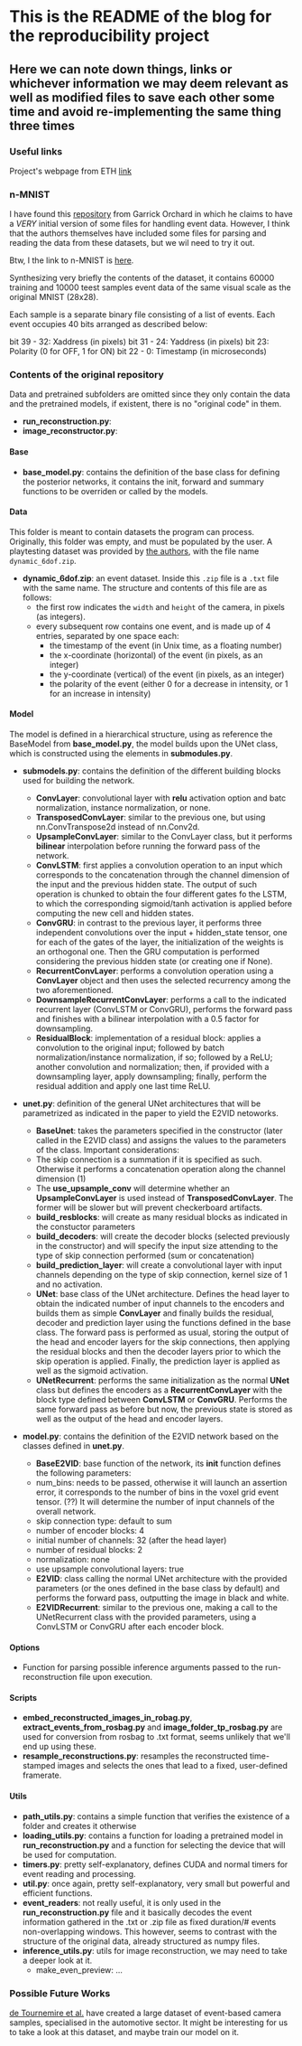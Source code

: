 # This is the README of the blog for the reproducibility project

## Here we can note down things, links or whichever information we may deem relevant as well as modified files to save each other some time and avoid re-implementing the same thing three times

### Useful links

Project's webpage from ETH [link](https://rpg.ifi.uzh.ch/E2VID.html)

### n-MNIST

I have found this [repository](https://github.com/gorchard/event-Python) from Garrick Orchard in which he claims to have a *VERY* initial version of some files for handling event data. However, I think that the authors themselves have included some files for parsing and reading the data from these datasets, but we wil need to try it out.

Btw, I the link to n-MNIST is [here](https://www.garrickorchard.com/datasets/n-mnist).

Synthesizing very briefly the contents of the dataset, it contains 60000 training and 10000 teest samples event data of the same visual scale as the original MNIST (28x28).

Each sample is a separate binary file consisting of a list of events. Each event occupies 40 bits arranged as described below:

bit 39 - 32: Xaddress (in pixels)
bit 31 - 24: Yaddress (in pixels)
bit 23: Polarity (0 for OFF, 1 for ON)
bit 22 - 0: Timestamp (in microseconds)

### Contents of the original repository 

Data and pretrained subfolders are omitted since they only contain the data and the pretrained models, if existent, there is no "original code" in them.

- **run_reconstruction.py**: 
- **image_reconstructor.py**: 

#### Base

- **base_model.py**: contains the definition of the base class for defining the posterior networks, it contains the init, forward and summary functions to be overriden or called by the models.

#### Data

This folder is meant to contain datasets the program can process. Originally, this folder was empty, and must be populated by the user.
A playtesting dataset was provided by [the authors](https://github.com/uzh-rpg/rpg_e2vid), with the file name  ```dynamic_6dof.zip```.

- **dynamic_6dof.zip**: an event dataset. Inside this ```.zip``` file is a ```.txt``` file with the same name. The structure and contents of this file are as follows:
  - the first row indicates the ```width``` and ```height``` of the camera, in pixels (as integers).
  - every subsequent row contains one event, and is made up of 4 entries, separated by one space each:
    - the timestamp of the event (in Unix time, as a floating number)
    - the x-coordinate (horizontal) of the event (in pixels, as an integer)
    - the y-coordinate (vertical) of the event (in pixels, as an integer)
    - the polarity of the event (either 0 for a decrease in intensity, or 1 for an increase in intensity)

#### Model

The model is defined in a hierarchical structure, using as reference the BaseModel from **base_model.py**, the model builds upon the UNet class, which is constructed using the elements in **submodules.py**.

- **submodels.py**: contains the definition of the different building blocks used for building the network.
  - **ConvLayer**: convolutional layer with **relu** activation option and batc normalization, instance normalization, or none.
  - **TransposedConvLayer**: similar to the previous one, but using nn.ConvTranspose2d instead of nn.Conv2d.
  - **UpsampleConvLayer**: similar to the ConvLayer class, but it performs **bilinear** interpolation before running the forward pass of the network.
  - **ConvLSTM**: first applies a convolution operation to an input which corresponds to the concatenation through the channel dimension of the input and the previous hidden state. The output of such operation is chunked to obtain the four different gates fo the LSTM, to which the corresponding sigmoid/tanh activation is applied before computing the new cell and hidden states.
  - **ConvGRU**: in contrast to the previous layer, it performs three independent convolutions over the input + hidden_state tensor, one for each of the gates of the layer, the initialization of the weights is an orthogonal one. Then the GRU computation is performed considering the previous hidden state (or creating one if None).
  - **RecurrentConvLayer**: performs a convolution operation using a **ConvLayer** object and then uses the selected recurrency among the two aforementioned.
  - **DownsampleRecurrentConvLayer**: performs a call to the indicated recurrent layer (ConvLSTM or ConvGRU), performs the forward pass and finishes with a bilinear interpolation with a 0.5 factor for downsampling.
  - **ResidualBlock**: implementation of a residual block: applies a convolution to the original input; followed by batch normalization/instance normalization, if so; followed by a ReLU; another convolution and normalization; then, if provided with a downsampling layer, apply downsampling; finally, perform the residual addition and apply one last time ReLU.

- **unet.py**: definition of the general UNet architectures that will be parametrized as indicated in the paper to yield the E2VID netoworks.
  - **BaseUnet**: takes the parameters specified in the constructor (later called in the E2VID class) and assigns the values to the parameters of the class. Important considerations:
   - The skip connection is a summation if it is specified as such. Otherwise it performs a concatenation operation along the channel dimension (1)
   - The **use_upsample_conv** will determine whether an **UpsampleConvLayer** is used instead of **TransposedConvLayer**. The former will be slower but will prevent checkerboard artifacts.
   - **build_resblocks**: will create as many residual blocks as indicated in the constuctor parameters
   - **build_decoders**: will create the decoder blocks (selected previously in the constructor) and will specify the input size attending to the type of skip connection performed (sum or concatenation)
   - **build_prediction_layer**: will create a convolutional layer with input channels depending on the type of skip connection, kernel size of 1 and no activation.
  - **UNet**: base class of the UNet architecture. Defines the head layer to obtain the indicated number of input channels to the encoders and builds them as simple **ConvLayer** and finally builds the residual, decoder and prediction layer using the functions defined in the base class. The forward pass is performed as usual, storing the output of the head and encoder layers for the skip connections, then applying the residual blocks and then the decoder layers prior to which the skip operation is applied. Finally, the prediction layer is applied as well as the sigmoid activation.
  - **UNetRecurrent**:  performs the same initialization as the normal **UNet** class but defines the encoders as a **RecurrentConvLayer** with the block type defined between **ConvLSTM** or **ConvGRU**. Performs the same forward pass as before but now, the previous state is stored as well as the output of the head and encoder layers.

- **model.py**: contains the definition of the E2VID network based on the classes defined in **unet.py**.
  - **BaseE2VID**: base function of the network, its __init__ function defines the following parameters: 
   - num_bins: needs to be passed, otherwise it will launch an assertion error, it corresponds to the number of bins in the voxel grid event tensor. (??) It will determine the number of input channels of the overall network. 
   - skip connection type: default to sum
   - number of encoder blocks: 4
   - initial number of channels: 32 (after the head layer)
   - number of residual blocks: 2
   - normalization: none
   - use upsample convolutional layers: true
  - **E2VID**: class calling the normal UNet architecture with the provided parameters (or the ones defined in the base class by default) and performs the forward pass, outputting the image in black and white.
  - **E2VIDRecurrent**: similar to the previous one, making a call to the UNetRecurrent class with the provided parameters, using a ConvLSTM or ConvGRU after each encoder block.

#### Options

- Function for parsing possible inference arguments passed to the run-reconstruction file upon execution.

#### Scripts

- **embed_reconstructed_images_in_robag.py**, **extract_events_from_rosbag.py** and **image_folder_tp_rosbag.py** are used for conversion from rosbag to .txt format, seems unlikely that we'll end up using these.
- **resample_reconstructions.py**: resamples the reconstructed time-stamped images and selects the ones that lead to a fixed, user-defined framerate.

#### Utils

- **path_utils.py**: contains a simple function that verifies the existence of a folder and creates it otherwise
- **loading_utils.py**: contains a function for loading a pretrained model in **run_reconstruction.py** and a function for selecting the device that will be used for computation.
- **timers.py**: pretty self-explanatory, defines CUDA and normal timers for event reading and processing.
- **util.py**: once again, pretty self-explanatory, very small but powerful and efficient functions.
- **event_readers**:  not really useful, it is only used in the **run_reconstruction.py** file and it basically decodes the event information gathered in the .txt or .zip file as fixed duration/# events non-overlapping windows. This however, seems to contrast with the structure of the original data, already structured as numpy files.
- **inference_utils.py**: utils for image reconstruction, we may need to take a deeper look at it.
  - make_even_preview: ...

### Possible Future Works

[de Tournemire et al.](https://arxiv.org/abs/2001.08499) have created a large dataset of event-based camera samples, specialised in the automotive sector. It might be interesting for us to take a look at this dataset, and maybe train our model on it.

